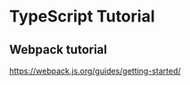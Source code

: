 TypeScript Tutorial
=========================

Webpack tutorial
--------------------

https://webpack.js.org/guides/getting-started/

